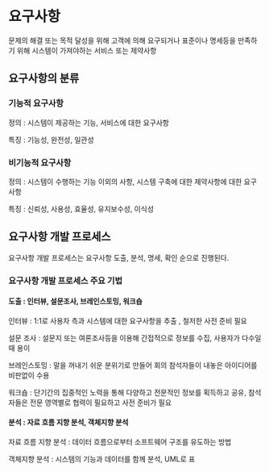 # 요구사항
문제의 해결 또는 목적 달성을 위해 고객에 의해 요구되거나 표준이나 명세등을 만족하기 위해 시스템이 가져야하는 서비스 또는 제약사항



## 요구사항의 분류

### 기능적 요구사항

정의 :  시스템이 제공하는 기능, 서비스에 대한 요구사항

특징 : 기능성, 완전성, 일관성

### 비기능적 요구사항

정의 : 시스템이 수행하는 기능 이외의 사항, 시스템 구축에 대한 제약사항에 대한 요구사항

특징 : 신뢰성, 사용성, 효율성, 유지보수성, 이식성

## 요구사항 개발 프로세스
요구사항 개발 프로세스는 요구사항 도출, 분석, 명세, 확인 순으로 진행된다.

### 요구사항 개발 프로세스 주요 기법

#### 도출 : 인터뷰, 설문조사, 브레인스토밍, 워크숍

인터뷰 : 1:1로 사용자 측과 시스템에 대한 요구사항을 추출 , 철저한 사전 준비 필요

설문 조사 : 설문지 또는 여론조사등을 이용해 간접적으로 정보를 수집, 사용자가 다수일 때 용이

브레인스토밍 : 말을 꺼내기 쉬운 분위기로 만들어 회의 참석자들이 내놓은 아이디어를 비판없이 수용

워크숍 : 단기간의 집중적인 노력을 통해 다양하고 전문적인 정보를 획득하고 공유, 참석자들은 전문 영역별로 협력이 필요하고 사전 준비가 필요


#### 분석 : 자료 흐름 지향 분석, 객체지향 분석

자료 흐름 지향 분석 : 데이터 흐름으로부터 소프트웨어 구조를 유도하는 방법

객체지향 분석 : 시스템의 기능과 데이터를 함께 분석, UML로 표
